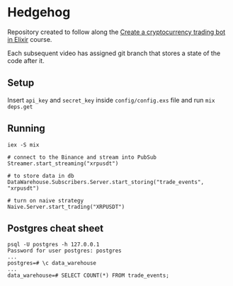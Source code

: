 # Hedgehog

Repository created to follow along the [Create a cryptocurrency trading bot in Elixir](https://www.youtube.com/playlist?list=PLxsE19GnjC5Nv1CbeKOiS5YqGqw35aZFJ) course.

Each subsequent video has assigned git branch that stores a state of the code after it.

## Setup

Insert `api_key` and `secret_key` inside `config/config.exs` file and run `mix deps.get` 

## Running

```
iex -S mix

# connect to the Binance and stream into PubSub
Streamer.start_streaming("xrpusdt")

# to store data in db
DataWarehouse.Subscribers.Server.start_storing("trade_events", "xrpusdt")

# turn on naive strategy
Naive.Server.start_trading("XRPUSDT")
```

## Postgres cheat sheet

```
psql -U postgres -h 127.0.0.1
Password for user postgres: postgres
...
postgres=# \c data_warehouse
...
data_warehouse=# SELECT COUNT(*) FROM trade_events;
```